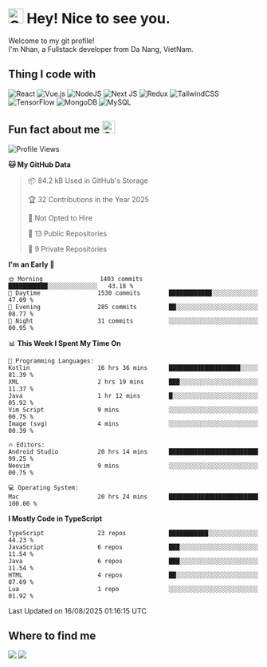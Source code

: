 # <img src="https://raw.githubusercontent.com/Tarikul-Islam-Anik/Animated-Fluent-Emojis/master/Emojis/Smilies/Cowboy%20Hat%20Face.png" alt="Cowboy Hat Face" width="30" height="30" /> Hey! Nice to see you.
Welcome to my git profile! <br/>
I'm Nhan, a Fullstack developer from  Da Nang, VietNam.

## Thing I code with
![React](https://img.shields.io/badge/react-%2320232a.svg?style=for-the-badge&logo=react&logoColor=%2361DAFB) ![Vue.js](https://img.shields.io/badge/vuejs-%2335495e.svg?style=for-the-badge&logo=vuedotjs&logoColor=%234FC08D) 	![NodeJS](https://img.shields.io/badge/node.js-6DA55F?style=for-the-badge&logo=node.js&logoColor=white) ![Next JS](https://img.shields.io/badge/Next-black?style=for-the-badge&logo=next.js&logoColor=white) ![Redux](https://img.shields.io/badge/redux-%23593d88.svg?style=for-the-badge&logo=redux&logoColor=white) ![TailwindCSS](https://img.shields.io/badge/tailwindcss-%2338B2AC.svg?style=for-the-badge&logo=tailwind-css&logoColor=white) ![TensorFlow](https://img.shields.io/badge/TensorFlow-%23FF6F00.svg?style=for-the-badge&logo=TensorFlow&logoColor=white) ![MongoDB](https://img.shields.io/badge/MongoDB-%234ea94b.svg?style=for-the-badge&logo=mongodb&logoColor=white) ![MySQL](https://img.shields.io/badge/mysql-4479A1.svg?style=for-the-badge&logo=mysql&logoColor=white)

## Fun fact about me <img src="https://raw.githubusercontent.com/Tarikul-Islam-Anik/Animated-Fluent-Emojis/master/Emojis/Smilies/Grinning%20Face%20with%20Smiling%20Eyes.png" alt="Grinning Face with Smiling Eyes" width="25" height="25" />
<!--START_SECTION:waka-->
![Profile Views](http://img.shields.io/badge/Profile%20Views-1-blue)

**🐱 My GitHub Data** 

> 📦 84.2 kB Used in GitHub's Storage 
 > 
> 🏆 32 Contributions in the Year 2025
 > 
> 🚫 Not Opted to Hire
 > 
> 📜 13 Public Repositories 
 > 
> 🔑 9 Private Repositories 
 > 
**I'm an Early 🐤** 

```text
🌞 Morning                1403 commits        ███████████░░░░░░░░░░░░░░   43.18 % 
🌆 Daytime                1530 commits        ████████████░░░░░░░░░░░░░   47.09 % 
🌃 Evening                285 commits         ██░░░░░░░░░░░░░░░░░░░░░░░   08.77 % 
🌙 Night                  31 commits          ░░░░░░░░░░░░░░░░░░░░░░░░░   00.95 % 
```


📊 **This Week I Spent My Time On** 

```text
💬 Programming Languages: 
Kotlin                   16 hrs 36 mins      ████████████████████░░░░░   81.39 % 
XML                      2 hrs 19 mins       ███░░░░░░░░░░░░░░░░░░░░░░   11.37 % 
Java                     1 hr 12 mins        █░░░░░░░░░░░░░░░░░░░░░░░░   05.92 % 
Vim Script               9 mins              ░░░░░░░░░░░░░░░░░░░░░░░░░   00.75 % 
Image (svg)              4 mins              ░░░░░░░░░░░░░░░░░░░░░░░░░   00.39 % 

🔥 Editors: 
Android Studio           20 hrs 14 mins      █████████████████████████   99.25 % 
Neovim                   9 mins              ░░░░░░░░░░░░░░░░░░░░░░░░░   00.75 % 

💻 Operating System: 
Mac                      20 hrs 24 mins      █████████████████████████   100.00 % 
```

**I Mostly Code in TypeScript** 

```text
TypeScript               23 repos            ███████████░░░░░░░░░░░░░░   44.23 % 
JavaScript               6 repos             ███░░░░░░░░░░░░░░░░░░░░░░   11.54 % 
Java                     6 repos             ███░░░░░░░░░░░░░░░░░░░░░░   11.54 % 
HTML                     4 repos             ██░░░░░░░░░░░░░░░░░░░░░░░   07.69 % 
Lua                      1 repo              ░░░░░░░░░░░░░░░░░░░░░░░░░   01.92 % 
```




 Last Updated on 16/08/2025 01:16:15 UTC
<!--END_SECTION:waka-->

## Where to find me
<a href="https://www.facebook.com/nhanphan159"><img src="https://img.shields.io/badge/Facebook-1877F2?style=for-the-badge&logo=facebook&logoColor=white"/></a>   <a href="https://www.linkedin.com/in/thanhnhan-1509p"><img src="https://img.shields.io/badge/LinkedIn-0077B5?style=for-the-badge&logo=linkedin&logoColor=white"/></a>
